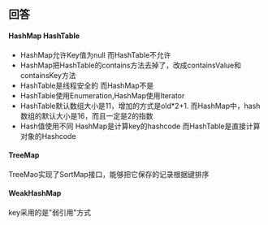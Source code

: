 
## 回答
  #### HashMap HashTable
  * HashMap允许Key值为null 而HashTable不允许
  * HashMap把HashTable的contains方法去掉了，改成containsValue和containsKey方法
  * HashTable是线程安全的 而HashMap不是
  * HashTable使用Enumeration,HashMap使用Iterator
  * HashTable默认数组大小是11，增加的方式是old*2+1. 而HashMap中，hash数组的默认大小是16，而且一定是2的指数
  * Hash值使用不同 HashMap是计算key的hashcode 而HashTable是直接计算对象的Hashcode
  
  #### TreeMap
  TreeMao实现了SortMap接口，能够把它保存的记录根据键排序
  
  #### WeakHashMap
  key采用的是"弱引用"方式